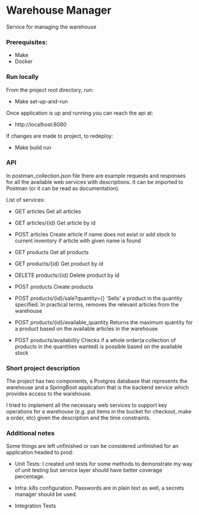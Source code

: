# Warehouse Manager

Service for managing the warehouse

### Prerequisites:

- Make
- Docker

### Run locally

From the project root directory, run: 
* Make set-up-and-run

Once application is up and running you can reach the api at:
* http://localhost:8080

If changes are made to project, to redeploy:
* Make build run

### API

In postman_collection.json file there are example requests and responses for all the available web services with 
descriptions. It can be imported to Postman (or it can be read as documentation).

List of services:

- GET articles
Get all articles

- GET articles/{id}
Get article by id

- POST articles
Create article if name does not exist or add stock to current inventory if article with given name is found

- GET products
Get all products

- GET products/{id}
Get product by id

- DELETE products/{id}
Delete product by id

- POST products
Create products

- POST products/{id}/sale?quantity={}
'Sells' a product in the quantity specified. In practical terms, removes the relevant articles from the warehouse

- POST products/{id}/available_quantity
Returns the maximum quantity for a product based on the available articles in the warehouse

- POST products/availability
Checks if a whole order(a collection of products in the quantities wanted) is possible based on the available stock


### Short project description

The project has two components, a Postgres database that represents the warehouse and a SpringBoot application that is 
the backend service which provides access to the warehouse. 

I tried to implement all the necessary web services to support key operations for a warehouse (e.g. put items 
in the bucket for checkout, make a order, etc) given the description and the time constraints.

### Additional notes

Some things are left unfinished or can be considered unfinished for an application headed to prod:

- Unit Tests: I created unit tests for some methods to demonstrate my way of unit testing but service layer should
 have better coverage percentage.
 
- Infra: k8s configuration. Passwords are in plain text as well, a secrets manager should be used.

- Integration Tests












